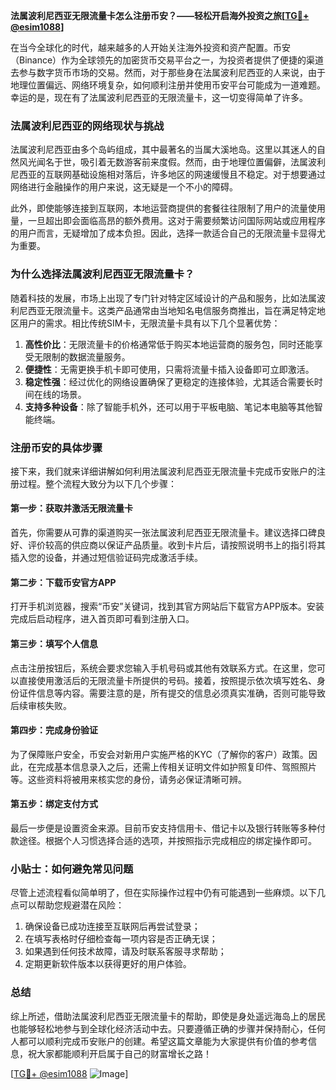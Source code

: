 **法属波利尼西亚无限流量卡怎么注册币安？——轻松开启海外投资之旅[[TG💪+ @esim1088](https://t.me/s/esim1088)]**

在当今全球化的时代，越来越多的人开始关注海外投资和资产配置。币安（Binance）作为全球领先的加密货币交易平台之一，为投资者提供了便捷的渠道去参与数字货币市场的交易。然而，对于那些身在法属波利尼西亚的人来说，由于地理位置偏远、网络环境复杂，如何顺利注册并使用币安平台可能成为一道难题。幸运的是，现在有了法属波利尼西亚的无限流量卡，这一切变得简单了许多。

### 法属波利尼西亚的网络现状与挑战

法属波利尼西亚由多个岛屿组成，其中最著名的当属大溪地岛。这里以其迷人的自然风光闻名于世，吸引着无数游客前来度假。然而，由于地理位置偏僻，法属波利尼西亚的互联网基础设施相对落后，许多地区的网速缓慢且不稳定。对于想要通过网络进行金融操作的用户来说，这无疑是一个不小的障碍。

此外，即使能够连接到互联网，本地运营商提供的套餐往往限制了用户的流量使用量，一旦超出即会面临高昂的额外费用。这对于需要频繁访问国际网站或应用程序的用户而言，无疑增加了成本负担。因此，选择一款适合自己的无限流量卡显得尤为重要。

### 为什么选择法属波利尼西亚无限流量卡？

随着科技的发展，市场上出现了专门针对特定区域设计的产品和服务，比如法属波利尼西亚无限流量卡。这类产品通常由当地知名电信服务商推出，旨在满足特定地区用户的需求。相比传统SIM卡，无限流量卡具有以下几个显著优势：

1. **高性价比**：无限流量卡的价格通常低于购买本地运营商的服务包，同时还能享受无限制的数据流量服务。
2. **便捷性**：无需更换手机卡即可使用，只需将流量卡插入设备即可立即激活。
3. **稳定性强**：经过优化的网络设置确保了更稳定的连接体验，尤其适合需要长时间在线的场景。
4. **支持多种设备**：除了智能手机外，还可以用于平板电脑、笔记本电脑等其他智能终端。

### 注册币安的具体步骤

接下来，我们就来详细讲解如何利用法属波利尼西亚无限流量卡完成币安账户的注册过程。整个流程大致分为以下几个步骤：

#### 第一步：获取并激活无限流量卡
首先，你需要从可靠的渠道购买一张法属波利尼西亚无限流量卡。建议选择口碑良好、评价较高的供应商以保证产品质量。收到卡片后，请按照说明书上的指引将其插入您的设备，并通过短信验证码完成激活手续。

#### 第二步：下载币安官方APP
打开手机浏览器，搜索“币安”关键词，找到其官方网站后下载官方APP版本。安装完成后启动程序，进入首页即可看到注册入口。

#### 第三步：填写个人信息
点击注册按钮后，系统会要求您输入手机号码或其他有效联系方式。在这里，您可以直接使用激活后的无限流量卡所提供的号码。接着，按照提示依次填写姓名、身份证件信息等内容。需要注意的是，所有提交的信息必须真实准确，否则可能导致后续审核失败。

#### 第四步：完成身份验证
为了保障账户安全，币安会对新用户实施严格的KYC（了解你的客户）政策。因此，在完成基本信息录入之后，还需上传相关证明文件如护照复印件、驾照照片等。这些资料将被用来核实您的身份，请务必保证清晰可辨。

#### 第五步：绑定支付方式
最后一步便是设置资金来源。目前币安支持信用卡、借记卡以及银行转账等多种付款途径。根据个人习惯选择合适的选项，并按照指示完成相应的绑定操作即可。

### 小贴士：如何避免常见问题

尽管上述流程看似简单明了，但在实际操作过程中仍有可能遇到一些麻烦。以下几点可以帮助您规避潜在风险：

1. 确保设备已成功连接至互联网后再尝试登录；
2. 在填写表格时仔细检查每一项内容是否正确无误；
3. 如果遇到任何技术故障，请及时联系客服寻求帮助；
4. 定期更新软件版本以获得更好的用户体验。

### 总结

综上所述，借助法属波利尼西亚无限流量卡的帮助，即使是身处遥远海岛上的居民也能够轻松地参与到全球化经济活动中去。只要遵循正确的步骤并保持耐心，任何人都可以顺利完成币安账户的创建。希望这篇文章能为大家提供有价值的参考信息，祝大家都能顺利开启属于自己的财富增长之路！

[[TG💪+ @esim1088](https://t.me/s/esim1088) ![Image](https://i.postimg.cc/4NQfJmqS/Snipaste-2025-05-13-00-14-12.png)]
